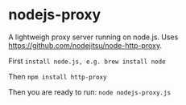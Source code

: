 nodejs-proxy
============

A lightweigh proxy server running on node.js. Uses https://github.com/nodejitsu/node-http-proxy.

First <code>install node.js, e.g. brew install node</code>

Then <code>npm install http-proxy</code>

Then you are ready to run:
<code>node nodejs-proxy.js</code>
